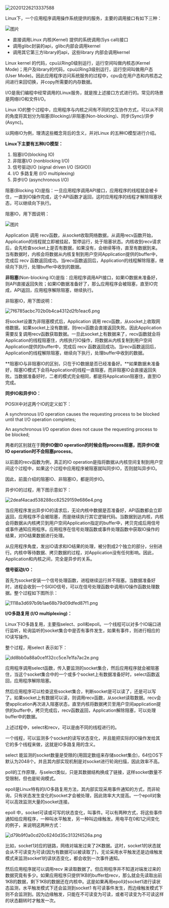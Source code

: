 



![20201226213337588](LinuxIO模型.assets/20201226213337588.png)

Linux下，一个应用程序调用操作系统提供的服务，主要的调用接口有如下三种：

![图片](LinuxIO模型.assets/20201226212603382.png)

- 直接调用Linux 内核(Kernel) 提供的系统调用(Sys call)接口
- 调用glibc封装的api，glibc内部会调用kernel
- 调用其它第三方library的api，这些library 内部会调用kernel

Linux kernel 的代码，cpu以Ring0级别运行，运行空间叫做内核态(Kernel Mode)；用户及library的代码，cpu以Ring3级别运行，运行空间叫做用户态(User Mode)。因此应用程序访问系统服务的过程中，cpu会在用户态和内核态之间进行来回切换，并copy所需要的内存数据。

I/O是我们编程中经常调用的Linux服务，就是按上述接口方式进行的。常见的场景是网络I/O和文件I/O。

Linux IO的整个过程中，应用程序与内核之间有不同的交互协作方式，可以从不同的角度将其划分为阻塞(Blocking)/非阻塞(Non-blocking)、同步(Sync)/异步(Async)。

以网络IO为例，理清这些概念背后的含义，并对Linux 的五种IO模型进行介绍。

**Linux下主要有五种I/O模型：**

1. 阻塞I/O(blocking IO)
2. 非阻塞I/O (nonblocking I/O)
3. 信号驱动I/O (signal driven I/O (SIGIO))
4. I/O 多路复用 (I/O multiplexing)
5. 异步I/O (asynchronous I/O)

阻塞(Blocking IO)是指：一旦应用程序调用API接口，应用程序的线程就会被卡住，一直到IO操作完成，这个API函数才返回，这时应用程序的线程才解除阻塞状态，可以继续向下执行。

阻塞IO，用下图说明：


![图片](LinuxIO模型.assets/20201226212703232.png)

Application 调用 recv函数，从socket收取网络数据，从调用recv函数开始，Application的线程就立即被挂起，暂停运行，处于阻塞状态。内核收到recv请求后，会先检查socket上是否有数据，如果没有，会继续等待，直至有数据到来。当有数据时，内核会将数据从内核复制到用户空间Application提供的buffer中，完成后 recv 函数返回成功。当recv函数返回后，Application的线程解除阻塞，继续向下执行，处理buffer中收到的数据。



**非阻塞**(Non-blocking IO)是指：应用程序调用API接口，如果IO数据未准备好，则API直接返回失败；如果IO数据准备好了，那么应用程序会被阻塞，直至IO完成，API返回，应用程序解除阻塞，继续执行。

非阻塞IO，用下图说明：

![7f6785acbc702b0b4ca4312d2fb1eac6.png](LinuxIO模型.assets/7f6785acbc702b0b4ca4312d2fb1eac6.png)



将socket设置为非阻塞模式后，Application 调用 recv函数，从socket上收取网络数据。如果socket上没有数据，则recv函数会直接返回失败。因此Application需要反复调用recv函数获取数据。一旦此socket上有数据来了，recv函数就会将Application的线程阻塞住，内核执行IO操作，将数据从内核复制到用户空间Application提供的buffer中，完成后 recv 函数返回成功。当recv函数返回后，Application的线程解除阻塞，继续向下执行，处理buffer中收到的数据。

**阻塞IO与非阻塞IO的区别，只在于IO数据是否已经准备好。**如果数据未准备好，阻塞IO模式下会将Application的线程一直阻塞，而非阻塞IO会直接返回失败。当数据准备好时，二者的模式完全相同，都是将Application阻塞住，直至IO完成。

**同步IO和异步IO：**

POSIX中对这两个IO的定义如下：

A synchronous I/O operation causes the requesting process to be blocked until that I/O operation completes;

An asynchronous I/O operation does not cause the requesting process to be blocked;

两者的区别就在于**同步IO做IO operation的时候会将process阻塞，而异步IO做IO operation时不会阻塞process**。

以前面的recv函数为例，真正的IO operation是指将数据从内核空间复制到用户空间这个过程中，如果这个过程中应用程序被阻塞就叫同步IO，否则就叫异步IO。

因此，前面介绍的阻塞IO、非阻塞IO，都是同步IO。

异步IO的过程，用下图示意如下：





![2deaf4acad538288cc82529159e686e4.png](LinuxIO模型.assets/2deaf4acad538288cc82529159e686e4.png)

当应用程序发出异步IO的请求后，无论内核中数据是否准备好，API函数都会立即返回，应用程序不会被阻塞，而是继续执行其它逻辑代码。当数据到达内核，内核会将数据从内核拷贝到用户空间Application指定的buffer中，拷贝完成后用信号或事件通知应用程序。应用程序在信号处理函数或事件处理函数中获取IO操作的结果，对IO结果数据进行处理。

从应用程序角度，发出IO请求和IO结果的处理，被分割成2个独立的部分，分别进行。内核中等待数据、拷贝数据的过程，对Application没有任何影响。因此，Application和内核之间，完全是异步的关系。



**信号驱动I/O：**

首先为socket安装一个信号处理函数，进程继续运行并不阻塞。当数据准备好时，进程会收到一个SIGIO信号，可以在信号处理函数中调用I/O操作函数处理数据。整个过程如下图所示：

![1118a3d697b9b1ae68b79d09dfed87f1.png](LinuxIO模型.assets/1118a3d697b9b1ae68b79d09dfed87f1.png)

**I/O多路复用 (I/O multiplexing)：**

Linux下IO多路复用，主要指select、poll和epoll。一个线程可以对多个IO端口进行监听，轮询监听的socket集合中是否有事件发生，如果有事件，则进行相应的IO读写操作。

整个过程，用select 表示如下：

![dd8bb0a88a0ce1f32cc5ce7e1fa7ac2e.png](LinuxIO模型.assets/dd8bb0a88a0ce1f32cc5ce7e1fa7ac2e.png)



应用程序调用select函数，传入要监测的socket集合，然后应用程序就会被阻塞住，当这个socket集合中的一个或多个socket上有数据准备好时，select函数返回，应用程序解除阻塞。

然后应用程序可以检查这些socket集合，判断socket是可以读了，还是可以写了。如果socket上有数据可以读，则调用recv函数，从socket读取数据。recv会使application再次进入阻塞状态，直至内核将数据拷贝至用户空间application提供的buffer中，拷贝完成后，recv函数返回，Application解除阻塞，可以处理buffer中的数据。

上述过程中，select和recv，可以是由不同的线程进行的。

一个线程，可以监测多个socket的读写状态变化，并且能把实际的IO操作发给其它的多个线程来做，这就是IO多路复用的含义。

select 能监测的socket数量是受限的(用固定数组来存储socket集合)，64位OS下默认为2048个。并且其内部实现机制是对socket进行轮询扫描，因此效率不高。

poll的工作原理，与select类似，只是其数据结构换成了链接，这样socket数量不受限制，但也是轮询模式。

epoll是Linux特有的I/O多路复用方法，其内部实现采用事件通知的方式，而非轮询，只有状态发生变化的socket才会被处理，因此效率大大提高。一个epoll对象可以高效监测大量的socket连接。

epoll 中，socket可读或可写的状态变化，叫事件。可以有两种方式，将这些事件通知给应用程序，一种叫水平触发，另一种叫边缘触发。用电平在0和1之间变化的例子，来说明这两种方式：

![d79b9f0a0cd20c6240d35c3132f4526a.png](LinuxIO模型.assets/d79b9f0a0cd20c6240d35c3132f4526a.png)

比如，socket1对应的链路，网络对端发过来了2K数据。这时，socket1的状态就会从不可读变为可读(因为有数据可以被读取了)，无论采用水平触发还是边缘触发模式来监测socket1的读状态变化，都会收到一次事件通知。

然后应用程序就可以调用recv 来读取数据了。但应用程序并不知道对端发过来的数据究竟有多少。如果应用程序只提供1KB的buffer给recv，那么就会先读取出前1KB的数据，剩下1KB的数据还在内核中。这是如果再用epoll对socket1进行读状态监测，水平触发模式下还会监测到socket1 有可读事件发生，而边缘触发模式下则不会监测到。因为边缘触发，只能在不可读变为可读，或者可读变为不可读这样的状态翻转时才触发一次。